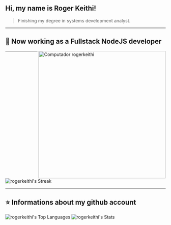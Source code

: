 ## Hi, my name is <strong>Roger Keithi!</strong>

> Finishing my degree in systems development analyst.

----

## 🚀 Now working as a Fullstack NodeJS developer
<img src="https://raw.githubusercontent.com/MicaelliMedeiros/micaellimedeiros/master/image/computer-illustration.png" min-width="400px" max-width="400px" width="400px" align="right" alt="Computador rogerkeithi"/>

----

[//]: #[![iuricode](https://github-readme-stats.vercel.app/api/top-langs/?username=rogerkeithi&hide=html&layout=compact&theme=dark)](https://github.com/anuraghazra/github-readme-stats)
![rogerkeithi's Streak](https://github-readme-streak-stats.herokuapp.com/?user=rogerkeithi&theme=vue-dark&hide_border=true)

----

## ⭐ Informations about my github account
![rogerkeithi's Top Languages](https://github-readme-stats.vercel.app/api/top-langs/?username=rogerkeithi&theme=vue-dark&show_icons=true&hide_border=true&layout=compact)
![rogerkeithi's Stats](https://github-readme-stats.vercel.app/api?username=rogerkeithi&theme=vue-dark&show_icons=true&hide_border=true&count_private=true)
